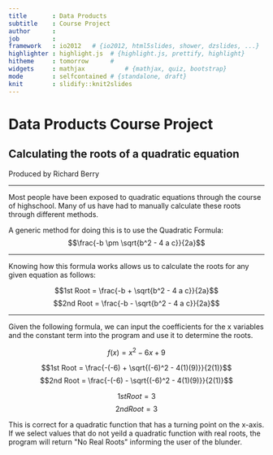 ```yaml
---
title       : Data Products
subtitle    : Course Project
author      : 
job         : 
framework   : io2012   # {io2012, html5slides, shower, dzslides, ...}
highlighter : highlight.js  # {highlight.js, prettify, highlight}
hitheme     : tomorrow      # 
widgets     : mathjax           # {mathjax, quiz, bootstrap}
mode        : selfcontained # {standalone, draft}
knit        : slidify::knit2slides
---
```


# Data Products Course Project

## Calculating the roots of a quadratic equation

Produced by Richard Berry

---

Most people have been exposed to quadratic equations through the course of highschool. Many of us have had to manually calculate these roots through different methods.

A generic method for doing this is to use the Quadratic Formula:
$$\frac{-b \pm \sqrt{b^2 - 4 a c}}{2a}$$

---

Knowing how this formula works allows us to calculate the roots for any given equation as follows:

$$1st  Root = \frac{-b + \sqrt{b^2 - 4 a c}}{2a}$$
$$2nd  Root = \frac{-b - \sqrt{b^2 - 4 a c}}{2a}$$

---
Given the following formula, we can input the coefficients for the x variables and the constant term into the program and use it to determine the roots.

$$f(x) = x^2 - 6x + 9$$

$$1st  Root = \frac{-(-6) + \sqrt{(-6)^2 - 4(1)(9)}}{2(1)}$$
$$2nd  Root = \frac{-(-6) - \sqrt{(-6)^2 - 4(1)(9)}}{2(1)}$$

$$1st  Root = 3$$
$$2nd  Root = 3$$

This is correct for a quadratic function that has a turning point on the x-axis. If we select values that do not yeild a quadratic function with real roots, the program will return "No Real Roots" informing the user of the blunder.
